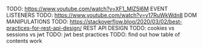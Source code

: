 TODO: https://www.youtube.com/watch?v=XF1_MlZ5l6M EVENT LISTENERS
TODO: https://www.youtube.com/watch?v=y17RuWkWdn8 DOM MANIPULATIONS
TODO: https://stackoverflow.blog/2020/03/02/best-practices-for-rest-api-design/ REST API DESIGN
TODO: cookies vs sessions vs jwt
TODO: jwt best practices
TODO: find out how table of contents work
